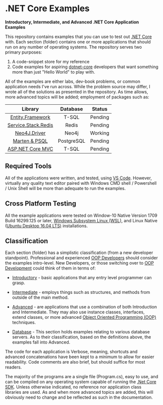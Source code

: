 # .NET Core Examples

**Introductory, Intermediate, and Advanced .NET Core Application Examples**

This repository contains examples that you can use to test out [.NET Core](http://dotnet.github.io) with.
Each section (folder) contains one or more applications that should run on any
number of operating systems. The repository serves two primary purposes:

1. A code-snippet store for my reference
2. Code examples for aspiring [dotnet-core](https://github.com/dotnet/core)
developers that want something more than just "Hello World" to play with.

All of the examples are either labs, dev-book problems, or common application
needs I've run across. While the problem source may differ, I wrote all of the solutions as presented in the repository. As time allows, more advanced topics will be added; employment of packages such as:

| Library     |    Database    |    Status    |
| :---:       |    :---:       |    :---:     |
| [Entity.Framework](https://github.com/aspnet/EntityFrameworkCore)           |  T-SQL    | Pending |
| [Service.Stack.Redis](https://github.com/ServiceStack/ServiceStack.Redis)   |  Redis    | Pending |
| [Neo4J.Driver](https://github.com/neo4j/neo4j-dotnet-driver)                |  Neo4j    | Working |
| [Marten & PSQL](https://www.nuget.org/packages/Marten/2.3.0)                |PostgreSQL |Pending  |
| [ASP.NET Core MVC](https://github.com/aspnet/Mvc)                           | T-SQL     | Pending |

## Required Tools
All of the applications were written, and tested, using [VS Code](https://code.visualstudio.com/). However, virtually any quality text editor paired with Windows CMD shell / Powershell / Unix Shell will be more than adequate to
run the examples.

## Cross Platform Testing
All the example applications were tested on Window-10 Native Version 1709 Build
16299.125 or later, [Windows Subsystem Linux (WSL)](https://docs.microsoft.com/en-us/windows/wsl/about), and Linux Native 
([Ubuntu Desktop 16.04 LTS)](https://www.ubuntu.com/download/desktop) installations.

## Classification

Each section (folder) has a simplistic classification (from a new developer standpoint). Professional and experienced  [OOP Developers](https://en.wikipedia.org/wiki/Object-oriented_programming) should consider the examples intro-level. New Developers, or those switching over to 
[OOP Development](https://en.wikipedia.org/wiki/Object-oriented_programming) could
think of them in terms of:

* [Introductory](https://github.com/KI7MT/dotnet-core-examples/tree/master/Introductory) - basic applications that any entry level programmer can grasp.

* [Intermediate](https://github.com/KI7MT/dotnet-core-examples/tree/master/Intermediate) - employs things such as structures, and methods from outside
of the main method.

* [Advanced](https://github.com/KI7MT/dotnet-core-examples/tree/master/Advanced) - are applications that use a combination of both Introduction and
Intermediate. They may also use instance classes, interfaces, extend classes, 
or more advanced [Object Oriented Programming (OOP)](https://en.wikipedia.org/wiki/Object-oriented_programming)
techniques.

* [Database](https://github.com/KI7MT/dotnet-core-examples/tree/master/Database) - This section holds examples relating to various database
servers. As to their classification, based on the definitions above, the examples
fall into Advanced.

The code for each application is Verbose, meaning, shortcuts and advanced
concatenations have been kept to a minimum to allow for easier readability.
Code comments are also brief, but should suffice for most readers.

The majority of the programs are a single file (Program.cs), easy to use,
and can be compiled on any operating system capable of running the 
[.Net Core SDK](https://www.microsoft.com/net/learn/get-started/windows). Unless otherwise indicated, no reference nor application class libraries are used. As and when more advanced topics are added, this will obviously need to change and be reflected as such in the documentation.
